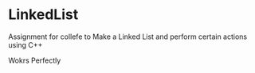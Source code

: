 # LinkedList

Assignment for collefe to Make a Linked List and perform certain actions using C++

Wokrs Perfectly 
